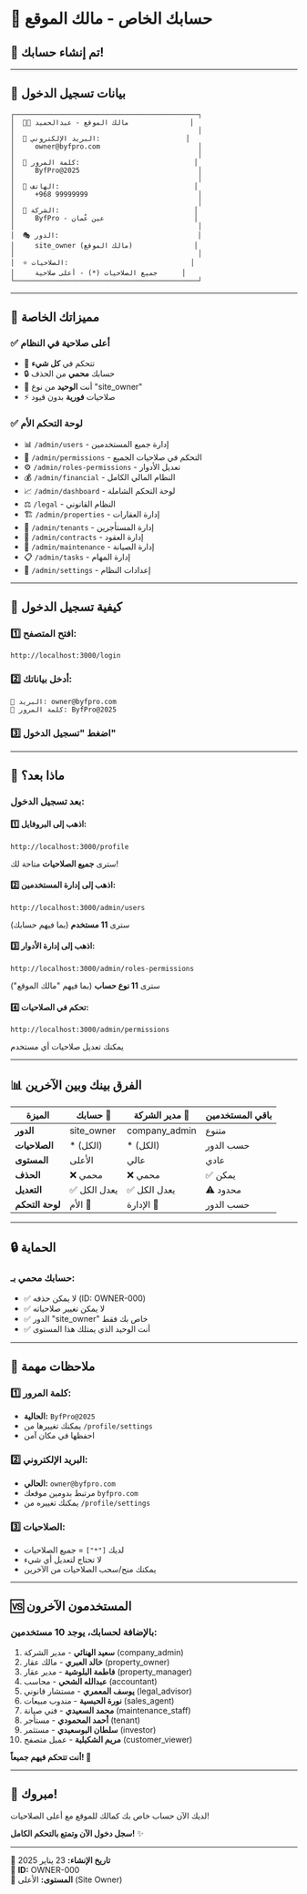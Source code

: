 # 👑 حسابك الخاص - مالك الموقع

## 🎉 تم إنشاء حسابك!

---

## 🔐 بيانات تسجيل الدخول

```
┌─────────────────────────────────────────────┐
│  👨‍💼 مالك الموقع - عبدالحميد               │
│                                             │
│  📧 البريد الإلكتروني:                     │
│     owner@byfpro.com                        │
│                                             │
│  🔑 كلمة المرور:                            │
│     ByfPro@2025                             │
│                                             │
│  📱 الهاتف:                                 │
│     +968 99999999                           │
│                                             │
│  🏢 الشركة:                                 │
│     ByfPro - عين عُمان                      │
│                                             │
│  🎭 الدور:                                  │
│     site_owner (مالك الموقع)               │
│                                             │
│  ⭐ الصلاحيات:                              │
│     جميع الصلاحيات (*) - أعلى صلاحية      │
└─────────────────────────────────────────────┘
```

---

## 🌟 مميزاتك الخاصة

### ✅ أعلى صلاحية في النظام
- 🎯 تتحكم في **كل شيء**
- 🔒 حسابك **محمي** من الحذف
- 👑 أنت **الوحيد** من نوع "site_owner"
- ⚡ صلاحيات **فورية** بدون قيود

### ✅ لوحة التحكم الأم
- 📊 `/admin/users` - إدارة جميع المستخدمين
- 🔐 `/admin/permissions` - التحكم في صلاحيات الجميع
- ⚙️ `/admin/roles-permissions` - تعديل الأدوار
- 💰 `/admin/financial` - النظام المالي الكامل
- 📈 `/admin/dashboard` - لوحة التحكم الشاملة
- ⚖️ `/legal` - النظام القانوني
- 🏗️ `/admin/properties` - إدارة العقارات
- 👥 `/admin/tenants` - إدارة المستأجرين
- 📝 `/admin/contracts` - إدارة العقود
- 🔧 `/admin/maintenance` - إدارة الصيانة
- 📋 `/admin/tasks` - إدارة المهام
- 🎨 `/admin/settings` - إعدادات النظام

---

## 🚀 كيفية تسجيل الدخول

### 1️⃣ افتح المتصفح:
```
http://localhost:3000/login
```

### 2️⃣ أدخل بياناتك:
```
📧 البريد: owner@byfpro.com
🔑 كلمة المرور: ByfPro@2025
```

### 3️⃣ اضغط "تسجيل الدخول"

---

## 🎯 ماذا بعد؟

### بعد تسجيل الدخول:

#### 1️⃣ اذهب إلى البروفايل:
```
http://localhost:3000/profile
```
سترى **جميع الصلاحيات** متاحة لك!

#### 2️⃣ اذهب إلى إدارة المستخدمين:
```
http://localhost:3000/admin/users
```
سترى **11 مستخدم** (بما فيهم حسابك)

#### 3️⃣ اذهب إلى إدارة الأدوار:
```
http://localhost:3000/admin/roles-permissions
```
سترى **11 نوع حساب** (بما فيهم "مالك الموقع")

#### 4️⃣ تحكم في الصلاحيات:
```
http://localhost:3000/admin/permissions
```
يمكنك تعديل صلاحيات أي مستخدم

---

## 📊 الفرق بينك وبين الآخرين

| الميزة | حسابك 👑 | مدير الشركة 🏢 | باقي المستخدمين |
|--------|---------|---------------|------------------|
| **الدور** | site_owner | company_admin | متنوع |
| **الصلاحيات** | * (الكل) | * (الكل) | حسب الدور |
| **المستوى** | الأعلى | عالي | عادي |
| **الحذف** | ❌ محمي | ❌ محمي | ✅ يمكن |
| **التعديل** | ✅ يعدل الكل | ✅ يعدل الكل | ⚠️ محدود |
| **لوحة التحكم** | الأم 👑 | الإدارة 🏢 | حسب الدور |

---

## 🔒 الحماية

### حسابك محمي بـ:
- ✅ لا يمكن حذفه (ID: OWNER-000)
- ✅ لا يمكن تغيير صلاحياته
- ✅ الدور "site_owner" خاص بك فقط
- ✅ أنت الوحيد الذي يمتلك هذا المستوى

---

## 📝 ملاحظات مهمة

### 1️⃣ كلمة المرور:
- **الحالية:** `ByfPro@2025`
- يمكنك تغييرها من `/profile/settings`
- احفظها في مكان آمن

### 2️⃣ البريد الإلكتروني:
- **الحالي:** `owner@byfpro.com`
- مرتبط بدومين موقعك `byfpro.com`
- يمكنك تغييره من `/profile/settings`

### 3️⃣ الصلاحيات:
- لديك `["*"]` = جميع الصلاحيات
- لا تحتاج لتعديل أي شيء
- يمكنك منح/سحب الصلاحيات من الآخرين

---

## 🆚 المستخدمون الآخرون

### بالإضافة لحسابك، يوجد 10 مستخدمين:

1. **سعيد الهنائي** - مدير الشركة (company_admin)
2. **خالد العبري** - مالك عقار (property_owner)
3. **فاطمة البلوشية** - مدير عقار (property_manager)
4. **عبدالله الشحي** - محاسب (accountant)
5. **يوسف المعمري** - مستشار قانوني (legal_advisor)
6. **نورة الحبسية** - مندوب مبيعات (sales_agent)
7. **محمد السعيدي** - فني صيانة (maintenance_staff)
8. **أحمد المحمودي** - مستأجر (tenant)
9. **سلطان البوسعيدي** - مستثمر (investor)
10. **مريم الشكيلية** - عميل متصفح (customer_viewer)

**أنت تتحكم فيهم جميعاً! 👑**

---

## 🎊 مبروك!

لديك الآن حساب خاص بك كمالك للموقع مع أعلى الصلاحيات!

**سجل دخول الآن وتمتع بالتحكم الكامل!** ✨

---

📅 **تاريخ الإنشاء:** 23 يناير 2025  
🔐 **ID:** OWNER-000  
👑 **المستوى:** الأعلى (Site Owner)

